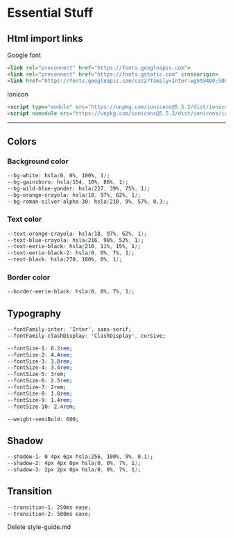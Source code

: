 # Essential Stuff

## Html import links

Google font

``` html
<link rel="preconnect" href="https://fonts.googleapis.com">
<link rel="preconnect" href="https://fonts.gstatic.com" crossorigin>
<link href="https://fonts.googleapis.com/css2?family=Inter:wght@400;500;600&display=swap" rel="stylesheet">
```

Ionicon

``` html
<script type="module" src="https://unpkg.com/ionicons@5.5.2/dist/ionicons/ionicons.esm.js"></script>
<script nomodule src="https://unpkg.com/ionicons@5.5.2/dist/ionicons/ionicons.js"></script>
```

---

## Colors

### Background color

``` css
--bg-white: hsla(0, 0%, 100%, 1);
--bg-gainsboro: hsla(154, 10%, 86%, 1);
--bg-wild-blue-yonder: hsla(227, 39%, 75%, 1);
--bg-orange-crayola: hsla(18, 97%, 62%, 1);
--bg-roman-silver-alpha-30: hsla(210, 9%, 57%, 0.3);
```

### Text color

``` css
--text-orange-crayola: hsla(18, 97%, 62%, 1);
--text-blue-crayola: hsla(216, 98%, 52%, 1);
--text-eerie-black: hsla(210, 11%, 15%, 1);
--text-eerie-black-2: hsla(0, 0%, 7%, 1);
--text-black: hsla(270, 100%, 0%, 1);
```

### Border color

``` css
--border-eerie-black: hsla(0, 0%, 7%, 1);
```

## Typography

``` css
--fontFamily-inter: 'Inter', sans-serif;
--fontFamily-clashDisplay: 'ClashDisplay', cursive;

--fontSize-1: 6.2rem;
--fontSize-2: 4.4rem;
--fontSize-3: 3.8rem;
--fontSize-4: 3.4rem;
--fontSize-5: 3rem;
--fontSize-6: 2.5rem;
--fontSize-7: 2rem;
--fontSize-8: 1.8rem;
--fontSize-9: 1.4rem;
--fontSize-10: 2.4rem;

--weight-semiBold: 600;
```

## Shadow

``` css
--shadow-1: 0 4px 6px hsla(256, 100%, 9%, 0.1);
--shadow-2: 4px 4px 0px hsla(0, 0%, 7%, 1);
--shadow-3: 2px 2px 0px hsla(0, 0%, 7%, 1);
```

## Transition

``` css
--transition-1: 250ms ease;
--transition-2: 500ms ease;
```
Delete style-guide.md
